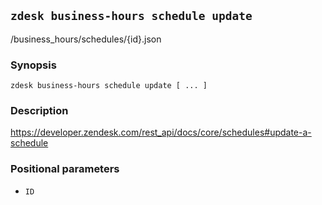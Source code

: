 ## `zdesk business-hours schedule update`

/business_hours/schedules/{id}.json

### Synopsis

    zdesk business-hours schedule update [ ... ]

### Description

https://developer.zendesk.com/rest_api/docs/core/schedules#update-a-schedule

### Positional parameters

* `ID`


